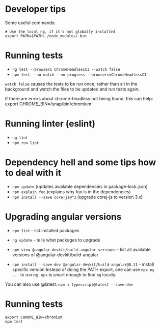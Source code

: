 # Developer tips

Some useful commands:

```
# Use the local ng, if it's not globally installed
export PATH=$PATH:./node_modules/.bin
```


# Running tests

- `ng test --browsers ChromeHeadlessCI --watch false`
- `npm test --no-watch --no-progress --browsers=ChromeHeadlessCI`

`watch false` causes the tests to be run once, rather than sit in the background
and watch the files to be updated and run tests again.

If there are errors about chrome-headless not being found, this can help:
export CHROME_BIN=/snap/bin/chromium

# Running linter (eslint)

- `ng lint`
- `npm run lint`

# Dependency hell and some tips how to deal with it

- `npm update` (updates available dependencies in package-lock.json)
- `npm explain foo` (explains why foo is in the dependencies)
- `npm install --save core-js@^3` (upgrade corej-js to version 3.x)

# Upgrading angular versions

- `npm list` - list installed packages

- `ng update` - tells what packages to upgrade

- `npm view @angular-devkit/build-angular versions` - list all available versions of @angular-devkit/build-angular

- `npm install --save-dev @angular-devkit/build-angular@0.11` - install specific version
Instead of doing the PATH export, one can use `npx ng ...` to run ng. `npx` is
smart enough to find `ng` locally.

You can also use @latest: `npm i typescript@latest --save-dev`


# Running tests

```
export CHROME_BIN=chromium
npm test
```
